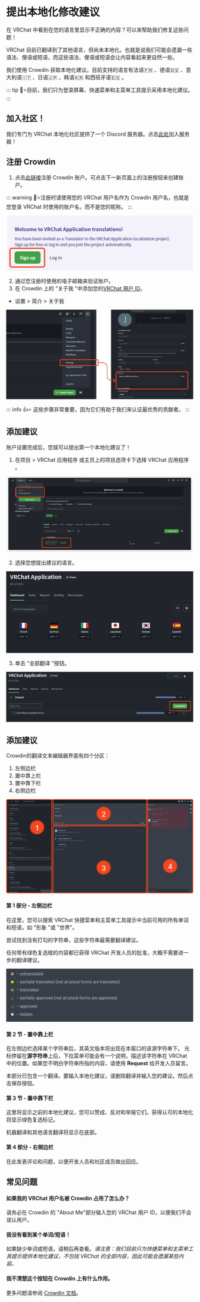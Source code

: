 # 提出本地化修改建议

在 VRChat 中看到在您的语言里显示不正确的内容？可以来帮助我们修复这些问题！

VRChat 目前已翻译到了其他语言，但尚未本地化。也就是说我们可能会遗漏一些语法、俚语或短语，而这些语法、俚语或短语会让内容看起来更自然一些。

我们使用 Crowdin 获取本地化建议。目前支持的语言有法语:fr: 、德语:de: 、意大利语:it: 、日语:jp: 、韩语:kr: 和西班牙语:es: 。

::: tip 📘⭐目前，我们只为登录屏幕、快速菜单和主菜单工具提示采用本地化建议。
:::

## 加入社区！

我们专门为 VRChat 本地化社区提供了一个 Discord 服务器。点击[此处](https://discord.gg/U2fzWPkfKc)加入服务器！

## 注册 Crowdin

1. 点击[此链接](https://crowdin.com/project/vrchat-application/invite?h=bb57b789a39c353c3c401047afa228c41657827)注册 Crowdin 账户。可点击下一新页面上的注册按钮来创建账户。

::: warning 🚧⭐注册时请使用您的 VRChat 用户名作为 Crowdin 用户名，也就是您登录 VRChat 时使用的账户名，而不是您的昵称。
:::

![img](../img/suggesting-localization-changes-1.png)

2. 通过您注册时使用的电子邮箱来验证账户。
3. 在 Crowdin 上的 "关于我 "中添加您的[VRChat 用户 ID](https://help.vrchat.com/hc/en-us/articles/4408181867027-Account-Names-and-Identifiers-Usernames-Display-Names-and-User-IDs-)。
- 设置 > 简介 > 关于我

![img](../img/suggesting-localization-changes-2.png)

::: info 👍⭐ 这些步骤非常重要，因为它们有助于我们来认证最优秀的贡献者。
:::

## 添加建议

账户设置完成后，您就可以提出第一个本地化建议了！

1. 在项目 > VRChat 应用程序 或主页上的项目选项卡下选择 VRChat 应用程序 。

![img](../img/suggesting-localization-changes-3.png)

2. 选择您想提出建议的语言。

![img](../img/suggesting-localization-changes-4.png)

3. 单击 "全部翻译 "按钮。

![img](../img/suggesting-localization-changes-5.png)
  
## 添加建议

Crowdin的翻译文本编辑器界面有四个分区：

1. 左侧边栏
2. 置中靠上栏
3. 置中靠下栏
4. 右侧边栏

![img](../img/suggesting-localization-changes-6.png)
  
#### 第 1 部分 - 左侧边栏

在这里，您可以搜索 VRChat 快捷菜单和主菜单工具提示中当前可用的所有单词和短语，如 "形象 "或 "世界"。

尝试找到没有打勾的字符串，这些字符串最需要翻译建议。

任何带有绿色复选框的内容都已获得 VRChat 开发人员的批准，大概不需要进一步的翻译建议。

![img](../img/suggesting-localization-changes-7.png)

#### 第 2 节 - 置中靠上栏

在左侧边栏选择某个字符串后，其英文版本将出现在本窗口的该源字符串下。
光标停留在**源字符串**上后，下拉菜单可能会有一个说明，描述该字符串在 VRChat 中的位置。如果您不明白字符串所指的内容，请使用 **Request** 给开发人员留言。

本部分已包含一个翻译。要输入本地化建议，请删除翻译并输入您的建议。然后点击保存按钮。

#### 第 3 节 - 置中靠下栏

这里将显示之前的本地化建议，您可以赞成、反对和举报它们。获得认可的本地化将显示绿色复选标记。

机器翻译和其他语言翻译将显示在底部。

#### 第 4 部分 - 右侧边栏

在此发表评论和问题，以便开发人员和社区成员做出回应。

## 常见问题

#### 如果我的 VRChat 用户名被 Crowdin 占用了怎么办？

请务必在 Crowdin 的 "About Me"部分输入您的 VRChat 用户 ID，以便我们不会误认用户。

#### 我没有看到某个单词/短语！

如果缺少单词或短语，请稍后再查看。*请注意：我们目前只为快捷菜单和主菜单工具提示提供本地化建议，不包括 VRChat 的全部内容，因此可能会遗漏某些内容。*

#### 我不清楚这个按钮在 Crowdin 上有什么作用。

更多问题请参阅 [Crowdin 文档](https://support.crowdin.com/online-editor/ "Crowdin 文档")。
